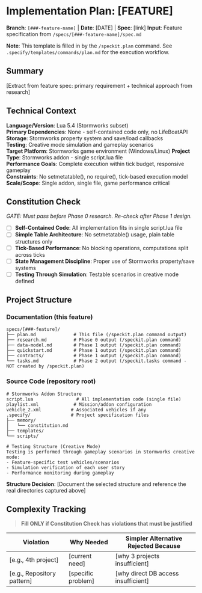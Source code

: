 # Implementation Plan: [FEATURE]

**Branch**: `[###-feature-name]` | **Date**: [DATE] | **Spec**: [link]
**Input**: Feature specification from `/specs/[###-feature-name]/spec.md`

**Note**: This template is filled in by the `/speckit.plan` command. See `.specify/templates/commands/plan.md` for the execution workflow.

## Summary

[Extract from feature spec: primary requirement + technical approach from research]

## Technical Context

<!--
  ACTION REQUIRED: Replace the content in this section with the technical details
  for the project. The structure here is presented in advisory capacity to guide
  the iteration process.
-->

**Language/Version**: Lua 5.4 (Stormworks subset)  
**Primary Dependencies**: None - self-contained code only, no LifeBoatAPI  
**Storage**: Stormworks property system and save/load callbacks  
**Testing**: Creative mode simulation and gameplay scenarios  
**Target Platform**: Stormworks game environment (Windows/Linux)
**Project Type**: Stormworks addon - single script.lua file  
**Performance Goals**: Complete execution within tick budget, responsive gameplay  
**Constraints**: No setmetatable(), no require(), tick-based execution model  
**Scale/Scope**: Single addon, single file, game performance critical

## Constitution Check

_GATE: Must pass before Phase 0 research. Re-check after Phase 1 design._

- [ ] **Self-Contained Code**: All implementation fits in single script.lua file
- [ ] **Simple Table Architecture**: No setmetatable() usage, plain table structures only
- [ ] **Tick-Based Performance**: No blocking operations, computations split across ticks
- [ ] **State Management Discipline**: Proper use of Stormworks property/save systems
- [ ] **Testing Through Simulation**: Testable scenarios in creative mode defined

## Project Structure

### Documentation (this feature)

```text
specs/[###-feature]/
├── plan.md              # This file (/speckit.plan command output)
├── research.md          # Phase 0 output (/speckit.plan command)
├── data-model.md        # Phase 1 output (/speckit.plan command)
├── quickstart.md        # Phase 1 output (/speckit.plan command)
├── contracts/           # Phase 1 output (/speckit.plan command)
└── tasks.md             # Phase 2 output (/speckit.tasks command - NOT created by /speckit.plan)
```

### Source Code (repository root)

<!--
  ACTION REQUIRED: Replace the placeholder tree below with the concrete layout
  for this feature. Delete unused options and expand the chosen structure with
  real paths (e.g., apps/admin, packages/something). The delivered plan must
  not include Option labels.
-->

```text
# Stormworks Addon Structure
script.lua                # All implementation code (single file)
playlist.xml             # Mission/addon configuration
vehicle_2.xml           # Associated vehicles if any
.specify/               # Project specification files
├── memory/
│   └── constitution.md
├── templates/
└── scripts/

# Testing Structure (Creative Mode)
Testing is performed through gameplay scenarios in Stormworks creative mode:
- Feature-specific test vehicles/scenarios
- Simulation verification of each user story
- Performance monitoring during gameplay
```

**Structure Decision**: [Document the selected structure and reference the real
directories captured above]

## Complexity Tracking

> **Fill ONLY if Constitution Check has violations that must be justified**

| Violation                  | Why Needed         | Simpler Alternative Rejected Because |
| -------------------------- | ------------------ | ------------------------------------ |
| [e.g., 4th project]        | [current need]     | [why 3 projects insufficient]        |
| [e.g., Repository pattern] | [specific problem] | [why direct DB access insufficient]  |
